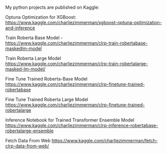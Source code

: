 My python projects are published on Kaggle:

Optuna Optimization for XGBoost: https://www.kaggle.com/charliezimmerman/xgboost-optuna-optimization-and-inference

Train Roberta Base Model - https://www.kaggle.com/charliezimmerman/clrp-train-robertabase-maskedlm-model

Train Roberta Large Model https://www.kaggle.com/charliezimmerman/clrp-train-robertalarge-masked-lm-model/

Fine Tune Trained Roberta-Base Model https://www.kaggle.com/charliezimmerman/clrp-finetune-trained-robertabase

Fine Tune Trained Roberta Large Model https://www.kaggle.com/charliezimmerman/clrp-finetune-trained-robertalarge

Inference Notebook for Trained Transformer Ensemble Model https://www.kaggle.com/charliezimmerman/clrp-inference-robertabase-robertalarge-ensemble

Fetch Data From Web https://www.kaggle.com/charliezimmerman/fetch-clrp-data-from-web/
